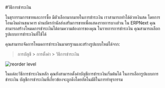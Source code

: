 #วิธีการชำระเงิน

ในธุรกรรมการขายและการซื้อ มีตัวเลือกมากมายในการชำระเงิน เราสามารถทำได้ด้วยเงินสด โดยการโอนเงินผ่านธนาคาร ผ่านบัตรกำนัลส่งเสริมการขายเพื่อแสดงรายการบางส่วน ใน ERPNext คุณสามารถสร้างโหมดการชำระเงินได้ตามความต้องการของคุณ ในรายการการชำระเงิน คุณสามารถเลือกรูปแบบการชำระเงินที่ใช้ได้

คุณสามารถจัดการโหมดการชำระเงินมาตรฐานและสร้างรูปแบบใหม่ได้จาก:

> การบัญชี > การตั้งค่า > วิธีการชำระเงิน

<img alt="reorder level" class="screenshot" src="{{docs_base_url}}/assets/img/accounts/mode-of-payments.png">

ในแต่ละวิธีการชำระเงินหลัก คุณยังสามารถตั้งค่าบัญชีการชำระเงินเริ่มต้นได้ ในการเลือกรูปแบบการชำระเงิน บัญชีการชำระเงินที่เกี่ยวข้องจะถูกดึงโดยอัตโนมัติในการทำธุรกรรม